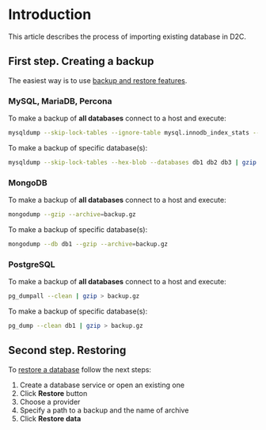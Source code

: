 # Introduction

This article describes the process of importing existing database in D2C.

## First step. Creating a backup

The easiest way is to use [backup and restore features](platform/backups/).

### MySQL, MariaDB, Percona

To make a backup of **all databases** connect to a host and execute:

```bash
mysqldump --skip-lock-tables --ignore-table mysql.innodb_index_stats --ignore-table mysql.innodb_table_stats --hex-blob --all-databases | gzip > backup.gz
```

To make a backup of specific database(s):

```bash
mysqldump --skip-lock-tables --hex-blob --databases db1 db2 db3 | gzip > backup.gz
```

### MongoDB

To make a backup of **all databases** connect to a host and execute:

```bash
mongodump --gzip --archive=backup.gz
```

To make a backup of specific database(s):

```bash
mongodump --db db1 --gzip --archive=backup.gz
```

### PostgreSQL

To make a backup of **all databases** connect to a host and execute:

```bash
pg_dumpall --clean | gzip > backup.gz
```

To make a backup of specific database(s):

```bash
pg_dump --clean db1 | gzip > backup.gz
```

## Second step. Restoring

To [restore a database](platform/backups/#how-to-restore-from-a-backup) follow the next steps:

1. Create a database service or open an existing one
2. Click **Restore** button
3. Choose a provider
4. Specify a path to a backup and the name of archive
5. Click **Restore data**
